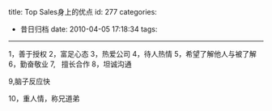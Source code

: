 title: Top Sales身上的优点
id: 277
categories:
  - 昔日归档
date: 2010-04-05 17:18:34
tags:
---

1，善于授权
2，富足心态
3，热爱公司
4，待人热情
5，希望了解他人与被了解
6，勤奋敬业
7,   擅长合作
8，坦诚沟通

9,脑子反应快

10，重人情，称兄道弟